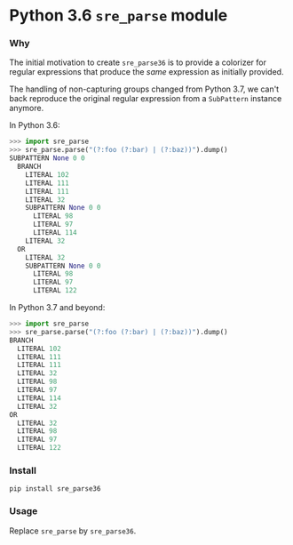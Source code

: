 # Python 3.6 ``sre_parse`` module

### Why

The initial motivation to create ``sre_parse36`` is to provide a colorizer for regular expressions that produce the *same* expression as initially provided. 

The handling of non-capturing groups changed from Python 3.7, we can't back reproduce the original regular expression from a ``SubPattern`` instance anymore. 

In Python 3.6: 

```python
>>> import sre_parse
>>> sre_parse.parse("(?:foo (?:bar) | (?:baz))").dump()
SUBPATTERN None 0 0
  BRANCH
    LITERAL 102
    LITERAL 111
    LITERAL 111
    LITERAL 32
    SUBPATTERN None 0 0
      LITERAL 98
      LITERAL 97
      LITERAL 114
    LITERAL 32
  OR
    LITERAL 32
    SUBPATTERN None 0 0
      LITERAL 98
      LITERAL 97
      LITERAL 122
```

In Python 3.7 and beyond: 

```python
>>> import sre_parse
>>> sre_parse.parse("(?:foo (?:bar) | (?:baz))").dump()
BRANCH
  LITERAL 102
  LITERAL 111
  LITERAL 111
  LITERAL 32
  LITERAL 98
  LITERAL 97
  LITERAL 114
  LITERAL 32
OR
  LITERAL 32
  LITERAL 98
  LITERAL 97
  LITERAL 122
```


### Install

```
pip install sre_parse36
```

### Usage

Replace ``sre_parse`` by ``sre_parse36``.
